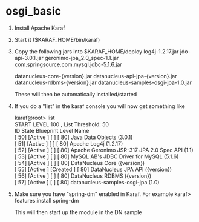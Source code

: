 osgi_basic
==========
1. Install Apache Karaf

2. Start it ($KARAF_HOME/bin/karaf)

3. Copy the following jars into $KARAF_HOME/deploy
    log4j-1.2.17.jar
    jdo-api-3.0.1.jar
    geronimo-jpa_2.0_spec-1.1.jar
    com.springsource.com.mysql.jdbc-5.1.6.jar

    datanucleus-core-{version}.jar
    datanucleus-api-jpa-{version}.jar
    datanucleus-rdbms-{version}.jar
    datanucleus-samples-osgi-jpa-1.0.jar

    These will then be automatically installed/started

4. If you do a "list" in the karaf console you will now get something like

    karaf@root> list  
    START LEVEL 100 , List Threshold: 50  
       ID   State         Blueprint      Level  Name  
    [  50] [Active     ] [            ] [   80] Java Data Objects (3.0.1)  
    [  51] [Active     ] [            ] [   80] Apache Log4j (1.2.17)  
    [  52] [Active     ] [            ] [   80] Apache Geronimo JSR-317 JPA 2.0 Spec API (1.1)  
    [  53] [Active     ] [            ] [   80] MySQL AB's JDBC Driver for MySQL (5.1.6)  
    [  54] [Active     ] [            ] [   80] DataNucleus Core ({version})  
    [  55] [Active     ] [Created     ] [   80] DataNucleus JPA API ({version})  
    [  56] [Active     ] [            ] [   80] DataNucleus RDBMS ({version})  
    [  57] [Active     ] [            ] [   80] datanucleus-samples-osgi-jpa (1.0)  

5. Make sure you have "spring-dm" enabled in Karaf. For example
   karaf> features:install spring-dm

   This will then start up the module in the DN sample


